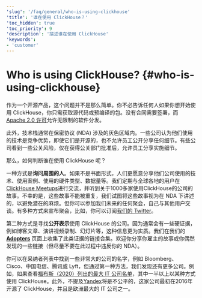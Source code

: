 ```yaml
---
'slug': '/faq/general/who-is-using-clickhouse'
'title': '谁在使用 ClickHouse？'
'toc_hidden': true
'toc_priority': 9
'description': '描述谁在使用 ClickHouse'
'keywords':
- 'customer'
---
```



# Who is using ClickHouse? {#who-is-using-clickhouse}

作为一个开源产品，这个问题并不是那么简单。你不必告诉任何人如果你想开始使用 ClickHouse，你只需获取源代码或预编译的包。没有合同需要签署，而[Apache 2.0 许可](https://github.com/ClickHouse/ClickHouse/blob/master/LICENSE)允许无限制的软件分发。

此外，技术栈通常在保密协议 (NDA) 涉及的灰色区域内。一些公司认为他们使用的技术是竞争优势，即使它们是开源的，也不允许员工公开分享任何细节。有些公司看到一些公关风险，仅在获得公关部门批准后，允许员工分享实施细节。

那么，如何判断谁在使用 ClickHouse 呢？

一种方式是**询问周围的人**。如果不是书面形式，人们更愿意分享他们公司使用的技术、使用案例、使用的硬件类型、数据量等。我们定期与全球各地的用户在[ClickHouse Meetups](https://www.youtube.com/channel/UChtmrD-dsdpspr42P_PyRAw/playlists)进行交流，并听到关于1000多家使用ClickHouse的公司的故事。不幸的是，这些故事不能被重复，我们试图将这些故事视为在 NDA 下讲述的，以避免潜在的麻烦。但你可以参加我们未来的任何聚会，自己与其他用户交谈。有多种方式来宣布聚会，比如，你可以订阅[我们的 Twitter](http://twitter.com/ClickHouseDB/)。

第二种方式是寻找**公开表示**使用 ClickHouse 的公司。因为通常会有一些硬证据，例如博客文章、演讲视频录制、幻灯片等，这种信息更为实质。我们在我们的 **[Adopters](../../about-us/adopters.md)** 页面上收集了此类证据的链接合集。欢迎你分享你雇主的故事或你偶然发现的一些链接（但尽量不要在此过程中违反你的 NDA）。

你可以在采纳者列表中找到一些非常大的公司的名字，例如 Bloomberg、Cisco、中国电信、腾讯或 Lyft，但通过第一种方法，我们发现还有更多公司。例如，如果查看[福布斯（2020）列出的最大 IT 公司名单](https://www.forbes.com/sites/hanktucker/2020/05/13/worlds-largest-technology-companies-2020-apple-stays-on-top-zoom-and-uber-debut/)，其中一半以上以某种方式使用 ClickHouse。此外，不提及[Yandex](../../about-us/history.md)将是不公平的，这家公司最初在2016年开源了 ClickHouse，并且是欧洲最大的 IT 公司之一。
